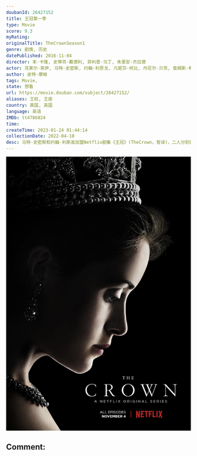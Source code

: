 ```yaml
---
doubanId: 26427152
title: 王冠第一季
type: Movie
score: 9.3
myRating: 
originalTitle: TheCrownSeason1
genre: 剧情, 历史
datePublished: 2016-11-04
director: 本·卡隆, 史蒂芬·戴德利, 菲利普·马丁, 朱里安·杰拉德
actor: 克莱尔·芙伊, 马特·史密斯, 约翰·利思戈, 凡妮莎·柯比, 丹尼尔·贝茨, 詹姆斯·希利尔, 杰瑞米·诺森, 杰瑞德·哈里斯, 阿历克斯·杰宁斯, 尼克·欧文福特, 马丁·贝肖普, 托马斯·派登, 尼克·亨德里克斯, 约翰·斯坦丁, 彼得·怀特, 保罗·索恩利, 乔治·阿斯普雷, 罗莎琳德·奈特, 维多利亚·汉密尔顿, 约翰·伍德温, 皮普·托伦斯, 帕特里克·赖卡特, 瑞贝卡·本森, 哈丽特·瓦尔特, 詹姆斯·劳伦森, 加里克·哈根, 伊恩·波特, 艾伦·威廉姆斯, 弗朗西斯·乔勒, 威尔·基恩, 克莱尔·福斯特, 乔纳森纽斯, 阿米尔·鲍特罗斯, 阿米莉亚·布摩, 约瑟夫·克洛斯卡, 安德莉·代克, 金塔雷·贝尼奥拉维特, 卡罗琳·古多尔, 大卫·叶兰德, 理查德·克里弗特, 托德·博伊斯, 迈克尔·科克伦, 海伦娜·苏贝兰德, 安娜·梅德利, 罗纳德·皮卡普, 莉娅·威廉姆斯, 比利·詹金斯, 本·迈尔斯, 凯特·菲利普斯, 斯蒂芬·迪兰, 萨拉·威克斯, 埃德·斯托帕德, 西蒙·钱德勒, 格雷·怀斯, 丽丝·麦克伦尼, 丹尼尔·英格斯, 克莱夫·弗朗西斯, 尼古拉斯·罗尔, 尼古拉斯·琼斯, 马克·坦迪, 迈克尔·卡尔金, 克里斯·戈登, 本·福克斯, 碧悠·加德斯顿, 艾琳·阿特金斯, 哈利·海顿
author: 皮特·摩根
tags: Movie, 
state: 想看
url: https://movie.douban.com/subject/26427152/
aliases: 王权, 王座
country: 美国, 英国
language: 英语
IMDb: tt4786824
time: 
createTime: 2023-01-24 01:44:14
collectionDate: 2022-04-10
desc: 马特·史密斯和约翰·利斯高加盟Netflix剧集《王冠》(TheCrown，暂译)，二人分别饰演菲利普亲王和丘吉尔。剧集剧本由《女王》编剧彼得·摩根创作，首播集由《时时刻刻》导演史蒂芬·戴德利执导，...
---
```


![image](assets/p2384662883.jpg)

Comment: 
---

